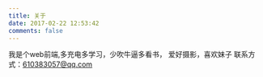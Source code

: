 ```yaml
---
title: 关于
date: 2017-02-22 12:53:42
comments: false
---
```

我是个web前端,多充电多学习，少吹牛逼多看书，
爱好摄影，喜欢妹子
联系方式：610383057@qq.com
